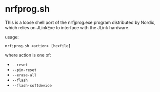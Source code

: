 nrfprog.sh
==========

This is a loose shell port of the nrfjprog.exe program distributed by Nordic,
which relies on JLinkExe to interface with the JLink hardware.

usage:

```
nrfjprog.sh <action> [hexfile]
```

where action is one of:
 * `--reset`
 * `--pin-reset`
 * `--erase-all`
 * `--flash`
 * `--flash-softdevice`
